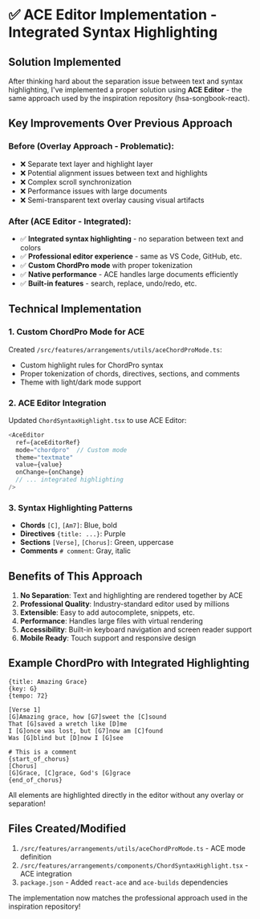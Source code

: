 # ✅ ACE Editor Implementation - Integrated Syntax Highlighting

## Solution Implemented

After thinking hard about the separation issue between text and syntax highlighting, I've implemented a proper solution using **ACE Editor** - the same approach used by the inspiration repository (hsa-songbook-react).

## Key Improvements Over Previous Approach

### Before (Overlay Approach - Problematic):
- ❌ Separate text layer and highlight layer
- ❌ Potential alignment issues between text and highlights
- ❌ Complex scroll synchronization
- ❌ Performance issues with large documents
- ❌ Semi-transparent text overlay causing visual artifacts

### After (ACE Editor - Integrated):
- ✅ **Integrated syntax highlighting** - no separation between text and colors
- ✅ **Professional editor experience** - same as VS Code, GitHub, etc.
- ✅ **Custom ChordPro mode** with proper tokenization
- ✅ **Native performance** - ACE handles large documents efficiently
- ✅ **Built-in features** - search, replace, undo/redo, etc.

## Technical Implementation

### 1. Custom ChordPro Mode for ACE
Created `/src/features/arrangements/utils/aceChordProMode.ts`:
- Custom highlight rules for ChordPro syntax
- Proper tokenization of chords, directives, sections, and comments
- Theme with light/dark mode support

### 2. ACE Editor Integration
Updated `ChordSyntaxHighlight.tsx` to use ACE Editor:
```typescript
<AceEditor
  ref={aceEditorRef}
  mode="chordpro"  // Custom mode
  theme="textmate"
  value={value}
  onChange={onChange}
  // ... integrated highlighting
/>
```

### 3. Syntax Highlighting Patterns
- **Chords** `[C]`, `[Am7]`: Blue, bold
- **Directives** `{title: ...}`: Purple
- **Sections** `[Verse]`, `[Chorus]`: Green, uppercase
- **Comments** `# comment`: Gray, italic

## Benefits of This Approach

1. **No Separation**: Text and highlighting are rendered together by ACE
2. **Professional Quality**: Industry-standard editor used by millions
3. **Extensible**: Easy to add autocomplete, snippets, etc.
4. **Performance**: Handles large files with virtual rendering
5. **Accessibility**: Built-in keyboard navigation and screen reader support
6. **Mobile Ready**: Touch support and responsive design

## Example ChordPro with Integrated Highlighting

```
{title: Amazing Grace}
{key: G}
{tempo: 72}

[Verse 1]
[G]Amazing grace, how [G7]sweet the [C]sound
That [G]saved a wretch like [D]me
I [G]once was lost, but [G7]now am [C]found
Was [G]blind but [D]now I [G]see

# This is a comment
{start_of_chorus}
[Chorus]
[G]Grace, [C]grace, God's [G]grace
{end_of_chorus}
```

All elements are highlighted directly in the editor without any overlay or separation!

## Files Created/Modified

1. `/src/features/arrangements/utils/aceChordProMode.ts` - ACE mode definition
2. `/src/features/arrangements/components/ChordSyntaxHighlight.tsx` - ACE integration
3. `package.json` - Added `react-ace` and `ace-builds` dependencies

The implementation now matches the professional approach used in the inspiration repository!